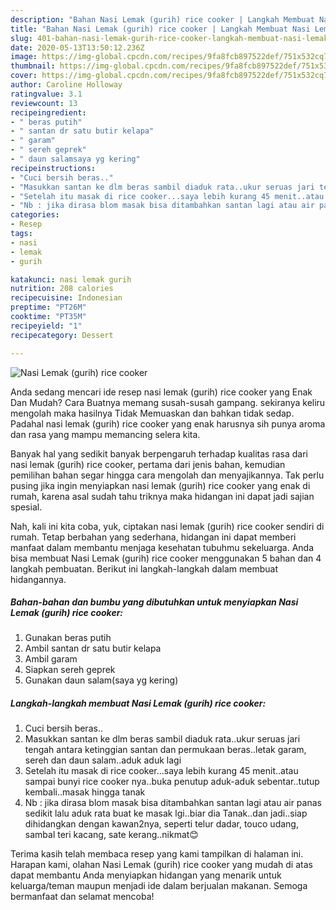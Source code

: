 ```yaml
---
description: "Bahan Nasi Lemak (gurih) rice cooker | Langkah Membuat Nasi Lemak (gurih) rice cooker Yang Paling Enak"
title: "Bahan Nasi Lemak (gurih) rice cooker | Langkah Membuat Nasi Lemak (gurih) rice cooker Yang Paling Enak"
slug: 401-bahan-nasi-lemak-gurih-rice-cooker-langkah-membuat-nasi-lemak-gurih-rice-cooker-yang-paling-enak
date: 2020-05-13T13:50:12.236Z
image: https://img-global.cpcdn.com/recipes/9fa8fcb897522def/751x532cq70/nasi-lemak-gurih-rice-cooker-foto-resep-utama.jpg
thumbnail: https://img-global.cpcdn.com/recipes/9fa8fcb897522def/751x532cq70/nasi-lemak-gurih-rice-cooker-foto-resep-utama.jpg
cover: https://img-global.cpcdn.com/recipes/9fa8fcb897522def/751x532cq70/nasi-lemak-gurih-rice-cooker-foto-resep-utama.jpg
author: Caroline Holloway
ratingvalue: 3.1
reviewcount: 13
recipeingredient:
- " beras putih"
- " santan dr satu butir kelapa"
- " garam"
- " sereh geprek"
- " daun salamsaya yg kering"
recipeinstructions:
- "Cuci bersih beras.."
- "Masukkan santan ke dlm beras sambil diaduk rata..ukur seruas jari tengah antara ketinggian santan dan permukaan beras..letak garam, sereh dan daun salam..aduk aduk lagi"
- "Setelah itu masak di rice cooker...saya lebih kurang 45 menit..atau sampai bunyi rice cooker nya..buka penutup aduk-aduk sebentar..tutup kembali..masak hingga tanak"
- "Nb : jika dirasa blom masak bisa ditambahkan santan lagi atau air panas sedikit lalu aduk rata buat ke masak lgi..biar dia Tanak..dan jadi..siap dihidangkan dengan kawan2nya, seperti telur dadar, touco udang, sambal teri kacang, sate kerang..nikmat😊"
categories:
- Resep
tags:
- nasi
- lemak
- gurih

katakunci: nasi lemak gurih 
nutrition: 208 calories
recipecuisine: Indonesian
preptime: "PT26M"
cooktime: "PT35M"
recipeyield: "1"
recipecategory: Dessert

---
```



![Nasi Lemak (gurih) rice cooker](https://img-global.cpcdn.com/recipes/9fa8fcb897522def/751x532cq70/nasi-lemak-gurih-rice-cooker-foto-resep-utama.jpg)

Anda sedang mencari ide resep nasi lemak (gurih) rice cooker yang Enak Dan Mudah? Cara Buatnya memang susah-susah gampang. sekiranya keliru mengolah maka hasilnya Tidak Memuaskan dan bahkan tidak sedap. Padahal nasi lemak (gurih) rice cooker yang enak harusnya sih punya aroma dan rasa yang mampu memancing selera kita.



Banyak hal yang sedikit banyak berpengaruh terhadap kualitas rasa dari nasi lemak (gurih) rice cooker, pertama dari jenis bahan, kemudian pemilihan bahan segar hingga cara mengolah dan menyajikannya. Tak perlu pusing jika ingin menyiapkan nasi lemak (gurih) rice cooker yang enak di rumah, karena asal sudah tahu triknya maka hidangan ini dapat jadi sajian spesial.


Nah, kali ini kita coba, yuk, ciptakan nasi lemak (gurih) rice cooker sendiri di rumah. Tetap berbahan yang sederhana, hidangan ini dapat memberi manfaat dalam membantu menjaga kesehatan tubuhmu sekeluarga. Anda bisa membuat Nasi Lemak (gurih) rice cooker menggunakan 5 bahan dan 4 langkah pembuatan. Berikut ini langkah-langkah dalam membuat hidangannya.

<!--inarticleads1-->

##### Bahan-bahan dan bumbu yang dibutuhkan untuk menyiapkan Nasi Lemak (gurih) rice cooker:

1. Gunakan  beras putih
1. Ambil  santan dr satu butir kelapa
1. Ambil  garam
1. Siapkan  sereh geprek
1. Gunakan  daun salam(saya yg kering)




<!--inarticleads2-->

##### Langkah-langkah membuat Nasi Lemak (gurih) rice cooker:

1. Cuci bersih beras..
1. Masukkan santan ke dlm beras sambil diaduk rata..ukur seruas jari tengah antara ketinggian santan dan permukaan beras..letak garam, sereh dan daun salam..aduk aduk lagi
1. Setelah itu masak di rice cooker...saya lebih kurang 45 menit..atau sampai bunyi rice cooker nya..buka penutup aduk-aduk sebentar..tutup kembali..masak hingga tanak
1. Nb : jika dirasa blom masak bisa ditambahkan santan lagi atau air panas sedikit lalu aduk rata buat ke masak lgi..biar dia Tanak..dan jadi..siap dihidangkan dengan kawan2nya, seperti telur dadar, touco udang, sambal teri kacang, sate kerang..nikmat😊




Terima kasih telah membaca resep yang kami tampilkan di halaman ini. Harapan kami, olahan Nasi Lemak (gurih) rice cooker yang mudah di atas dapat membantu Anda menyiapkan hidangan yang menarik untuk keluarga/teman maupun menjadi ide dalam berjualan makanan. Semoga bermanfaat dan selamat mencoba!
